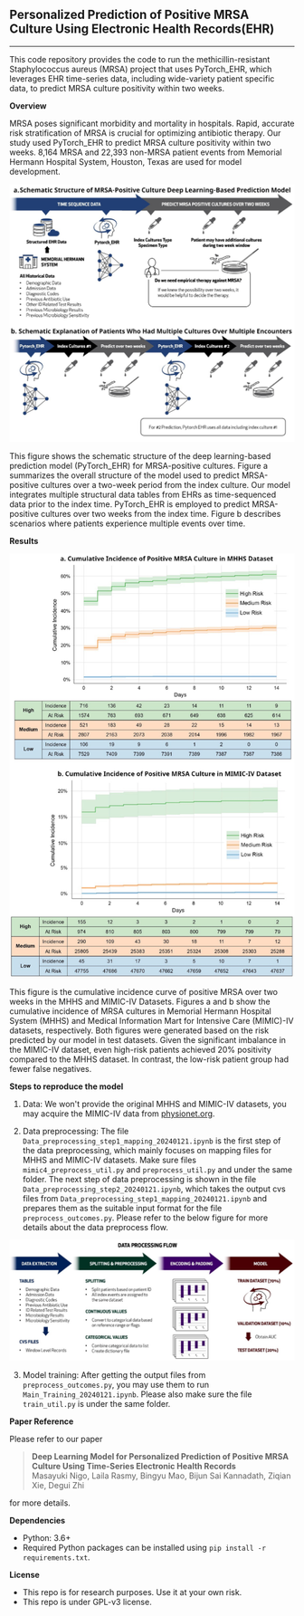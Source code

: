## Personalized Prediction of Positive MRSA Culture Using Electronic Health Records(EHR)
***************** 

This code repository provides the code to run the methicillin-resistant Staphylococcus aureus (MRSA) project that uses PyTorch_EHR, which leverages EHR time-series data, including wide-variety patient specific data, to predict MRSA culture positivity within two weeks.

**Overview**

MRSA poses significant morbidity and mortality in hospitals. Rapid, accurate risk stratification of MRSA is crucial for optimizing antibiotic therapy. Our study used PyTorch_EHR to predict MRSA culture positivity within two weeks. 8,164 MRSA and 22,393 non-MRSA patient events from Memorial Hermann Hospital System, Houston, Texas are used for model development.

<img src="Schematic Structure.jpg"/> <be>

This figure shows the schematic structure of the deep learning-based prediction model (PyTorch_EHR) for MRSA-positive cultures. Figure a summarizes the overall structure of the model used to predict MRSA-positive cultures over a two-week period from the index culture. Our model integrates multiple structural data tables from EHRs as time-sequenced data prior to the index time. PyTorch_EHR is employed to predict MRSA-positive cultures over two weeks from the index time. Figure b describes scenarios where patients experience multiple events over time. 

**Results**

<img src="Results.jpg"/> <be>

This figure is the cumulative incidence curve of positive MRSA over two weeks in the MHHS and MIMIC-IV Datasets. Figures a and b show the cumulative incidence of MRSA cultures in Memorial Hermann Hospital System (MHHS) and Medical Information Mart for Intensive Care (MIMIC)-IV datasets, respectively. Both figures were generated based on the risk predicted by our model in test datasets. Given the significant imbalance in the MIMIC-IV dataset, even high-risk patients achieved 20% positivity compared to the MHHS dataset. In contrast, the low-risk patient group had fewer false negatives. 

**Steps to reproduce the model**

1. Data: We won't provide the original MHHS and MIMIC-IV datasets, you may acquire the MIMIC-IV data from [physionet.org](https://physionet.org/content/mimiciv/2.1/).

2. Data preprocessing: The file `Data_preprocessing_step1_mapping_20240121.ipynb` is the first step of the data preprocessing, which mainly focuses on mapping files for MHHS and MIMIC-IV datasets. Make sure files `mimic4_preprocess_util.py` and `preprocess_util.py` and under the same folder. The next step of data preprocessing is shown in the file `Data_preprocessing_step2_20240121.ipynb`, which takes the output cvs files from `Data_preprocessing_step1_mapping_20240121.ipynb` and prepares them as the suitable input format for the file `preprocess_outcomes.py`. Please refer to the below figure for more details about the data preprocess flow.

<img src="Data preprocess flow.jpg"/> <be>

3. Model training: After getting the output files from `preprocess_outcomes.py`, you may use them to run `Main_Training_20240121.ipynb`. Please also make sure the file `train_util.py` is under the same folder.

**Paper Reference**

Please refer to our paper

>**Deep Learning Model for Personalized Prediction of Positive MRSA Culture Using Time-Series Electronic Health Records**<br>Masayuki Nigo, Laila Rasmy, Bingyu Mao, Bijun Sai Kannadath, Ziqian Xie, Degui Zhi

for more details.

**Dependencies**

* Python: 3.6+
* Required Python packages can be installed using `pip install -r requirements.txt`.
 
**License**

* This repo is for research purposes. Use it at your own risk. 
* This repo is under GPL-v3 license. 
